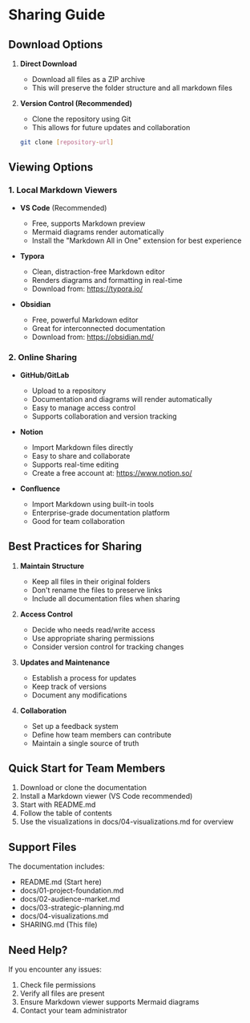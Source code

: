 # Sharing Guide

## Download Options

1. **Direct Download**
   - Download all files as a ZIP archive
   - This will preserve the folder structure and all markdown files

2. **Version Control (Recommended)**
   - Clone the repository using Git
   - This allows for future updates and collaboration
   ```bash
   git clone [repository-url]
   ```

## Viewing Options

### 1. Local Markdown Viewers
- **VS Code** (Recommended)
  - Free, supports Markdown preview
  - Mermaid diagrams render automatically
  - Install the "Markdown All in One" extension for best experience

- **Typora**
  - Clean, distraction-free Markdown editor
  - Renders diagrams and formatting in real-time
  - Download from: https://typora.io/

- **Obsidian**
  - Free, powerful Markdown editor
  - Great for interconnected documentation
  - Download from: https://obsidian.md/

### 2. Online Sharing

- **GitHub/GitLab**
  - Upload to a repository
  - Documentation and diagrams will render automatically
  - Easy to manage access control
  - Supports collaboration and version tracking

- **Notion**
  - Import Markdown files directly
  - Easy to share and collaborate
  - Supports real-time editing
  - Create a free account at: https://www.notion.so/

- **Confluence**
  - Import Markdown using built-in tools
  - Enterprise-grade documentation platform
  - Good for team collaboration

## Best Practices for Sharing

1. **Maintain Structure**
   - Keep all files in their original folders
   - Don't rename the files to preserve links
   - Include all documentation files when sharing

2. **Access Control**
   - Decide who needs read/write access
   - Use appropriate sharing permissions
   - Consider version control for tracking changes

3. **Updates and Maintenance**
   - Establish a process for updates
   - Keep track of versions
   - Document any modifications

4. **Collaboration**
   - Set up a feedback system
   - Define how team members can contribute
   - Maintain a single source of truth

## Quick Start for Team Members

1. Download or clone the documentation
2. Install a Markdown viewer (VS Code recommended)
3. Start with README.md
4. Follow the table of contents
5. Use the visualizations in docs/04-visualizations.md for overview

## Support Files

The documentation includes:
- README.md (Start here)
- docs/01-project-foundation.md
- docs/02-audience-market.md
- docs/03-strategic-planning.md
- docs/04-visualizations.md
- SHARING.md (This file)

## Need Help?

If you encounter any issues:
1. Check file permissions
2. Verify all files are present
3. Ensure Markdown viewer supports Mermaid diagrams
4. Contact your team administrator 